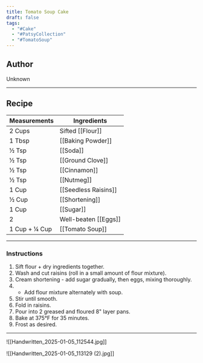 ```yaml
---
title: Tomato Soup Cake
draft: false
tags:
  - "#Cake"
  - "#PatsyCollection"
  - "#TomatoSoup"
---
```

## Author
Unknown
___
## Recipe

| Measurements  | Ingredients          |
| :------------ | -------------------- |
| 2 Cups        | Sifted [[Flour]]     |
| 1 Tbsp        | [[Baking Powder]]    |
| ½ Tsp         | [[Soda]]             |
| ½ Tsp         | [[Ground Clove]]     |
| ½ Tsp         | [[Cinnamon]]         |
| ½ Tsp         | [[Nutmeg]]           |
| 1 Cup         | [[Seedless Raisins]] |
| ½ Cup         | [[Shortening]]       |
| 1 Cup         | [[Sugar]]            |
| 2             | Well-beaten [[Eggs]] |
| 1 Cup + ¼ Cup | [[Tomato Soup]]      |
___
### Instructions
1. Sift flour + dry ingredients together.
2. Wash and cut raisins (roll in a small amount of flour mixture).
3. Cream shortening - add sugar gradually, then eggs, mixing thoroughly.
4. - Add flour mixture alternately with soup.
5. Stir until smooth.
6. Fold in raisins.
7. Pour into 2 greased and floured 8" layer pans.
8. Bake at 375°F for 35 minutes.
9. Frost as desired.

___

![[Handwritten_2025-01-05_112544.jpg]]

![[Handwritten_2025-01-05_113129 (2).jpg]]
